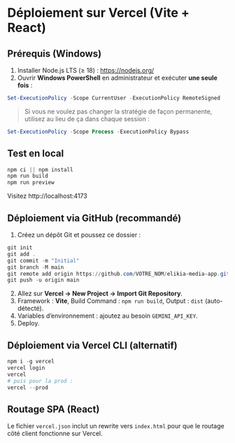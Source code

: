 # Déploiement sur Vercel (Vite + React)

## Prérequis (Windows)
1) Installer Node.js LTS (≥ 18) : https://nodejs.org/
2) Ouvrir **Windows PowerShell** en administrateur et exécuter **une seule fois** :
```powershell
Set-ExecutionPolicy -Scope CurrentUser -ExecutionPolicy RemoteSigned
```
> Si vous ne voulez pas changer la stratégie de façon permanente, utilisez au lieu de ça dans chaque session :
```powershell
Set-ExecutionPolicy -Scope Process -ExecutionPolicy Bypass
```

## Test en local
```powershell
npm ci || npm install
npm run build
npm run preview
```
Visitez http://localhost:4173

## Déploiement via GitHub (recommandé)
1. Créez un dépôt Git et poussez ce dossier :
```powershell
git init
git add .
git commit -m "Initial"
git branch -M main
git remote add origin https://github.com/VOTRE_NOM/elikia-media-app.git
git push -u origin main
```
2. Allez sur **Vercel → New Project → Import Git Repository**.
3. Framework : **Vite**, Build Command : `npm run build`, Output : `dist` (auto-détecté).
4. Variables d’environnement : ajoutez au besoin `GEMINI_API_KEY`.
5. Deploy.

## Déploiement via Vercel CLI (alternatif)
```powershell
npm i -g vercel
vercel login
vercel
# puis pour la prod :
vercel --prod
```

## Routage SPA (React)
Le fichier `vercel.json` inclut un rewrite vers `index.html` pour que le routage côté client fonctionne sur Vercel.

